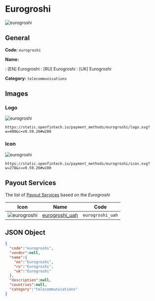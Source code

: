 
# Eurogroshi 
![eurogroshi](https://static.openfintech.io/payment_methods/eurogroshi/logo.svg?w=400&c=v0.59.26#w200)  

## General 
**Code:** `eurogroshi` 
 
**Name:** 
 
:	[EN] Eurogroshi 
:	[RU] Eurogroshi 
:	[UK] Eurogroshi 
 
**Category:** `telecommunications` 
 

## Images 

### Logo 
![eurogroshi](https://static.openfintech.io/payment_methods/eurogroshi/logo.svg?w=400&c=v0.59.26#w200)  

```
https://static.openfintech.io/payment_methods/eurogroshi/logo.svg?w=400&c=v0.59.26#w200
```  

### Icon 
![eurogroshi](https://static.openfintech.io/payment_methods/eurogroshi/icon.svg?w=278&c=v0.59.26#w100)  

```
https://static.openfintech.io/payment_methods/eurogroshi/icon.svg?w=278&c=v0.59.26#w100
```  

## Payout Services 
 
The list of [Payout Services](/payout-services/) based on the _Eurogroshi_ 

|Icon|Name|Code| 
|:---:|:---:|:---:| 
|![eurogroshi](https://static.openfintech.io/payout_methods/eurogroshi/icon.svg?w=278&c=v0.59.26#w40) |[eurogroshi_uah](/payout-services/eurogroshi_uah/)|`eurogroshi_uah`| 
 

## JSON Object 

```json
{
  "code":"eurogroshi",
  "vendor":null,
  "name":{
    "en":"Eurogroshi",
    "ru":"Eurogroshi",
    "uk":"Eurogroshi"
  },
  "description":null,
  "countries":null,
  "category":"telecommunications"
}
```  
